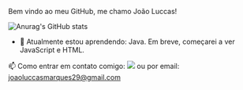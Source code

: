 Bem vindo ao meu GitHub, me chamo João Luccas!

![Anurag's GitHub stats](https://github-readme-stats.vercel.app/apidevJoaoLuccas=anuraghazra&count_private=true)

- 🌱 Atualmente estou aprendendo: Java. Em breve, começarei a ver JavaScript e HTML.


📫 Como entrar em contato comigo: 
 <a href="https://www.linkedin.com/in/jo%C3%A3o-luccas-75291a232/" target="_blank"><img src="https://img.shields.io/badge/-LinkedIn-%230077B5?style=for-the-badge&logo=linkedin&logoColor=white" target="_blank"></a> ou por email: joaoluccasmarques29@gmail.com
 


